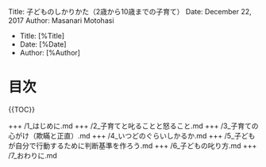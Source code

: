Title: 子どものしかりかた（2歳から10歳までの子育て）
Date: December 22, 2017
Author: Masanari Motohasi  


- Title: [%Title]
- Date: [%Date]
- Author: [%Author]


# 目次

{{TOC}}

+++
/1_はじめに.md
+++
/2_子育てと叱ることと怒ること.md
+++
/3_子育ての心がけ（欺瞞と正直）.md
+++
/4_いつどのぐらいしかるか.md
+++
/5_子どもが自分で行動するために判断基準を作ろう.md
+++
/6_子どもの叱り方.md
+++
/7_おわりに.md
